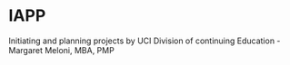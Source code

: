 # IAPP
Initiating and planning projects by UCI Division of continuing Education - Margaret Meloni, MBA, PMP
